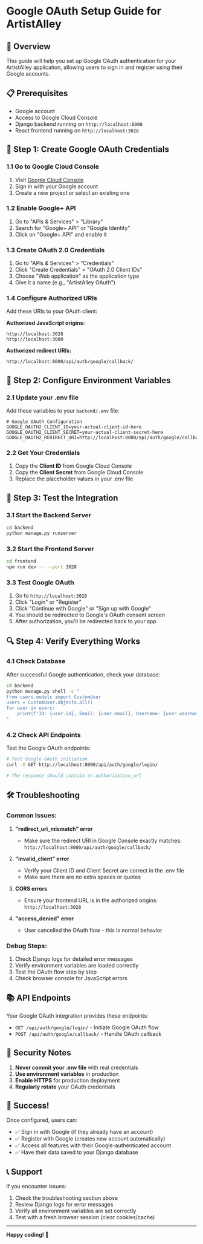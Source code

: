 # Google OAuth Setup Guide for ArtistAlley

## 🚀 Overview

This guide will help you set up Google OAuth authentication for your ArtistAlley application, allowing users to sign in and register using their Google accounts.

## 📋 Prerequisites

- Google account
- Access to Google Cloud Console
- Django backend running on `http://localhost:8000`
- React frontend running on `http://localhost:3028`

## 🔧 Step 1: Create Google OAuth Credentials

### 1.1 Go to Google Cloud Console
1. Visit [Google Cloud Console](https://console.cloud.google.com/)
2. Sign in with your Google account
3. Create a new project or select an existing one

### 1.2 Enable Google+ API
1. Go to "APIs & Services" > "Library"
2. Search for "Google+ API" or "Google Identity"
3. Click on "Google+ API" and enable it

### 1.3 Create OAuth 2.0 Credentials
1. Go to "APIs & Services" > "Credentials"
2. Click "Create Credentials" > "OAuth 2.0 Client IDs"
3. Choose "Web application" as the application type
4. Give it a name (e.g., "ArtistAlley OAuth")

### 1.4 Configure Authorized URIs
Add these URIs to your OAuth client:

**Authorized JavaScript origins:**
```
http://localhost:3028
http://localhost:3000
```

**Authorized redirect URIs:**
```
http://localhost:8000/api/auth/google/callback/
```

## 🔑 Step 2: Configure Environment Variables

### 2.1 Update your .env file
Add these variables to your `backend/.env` file:

```env
# Google OAuth Configuration
GOOGLE_OAUTH2_CLIENT_ID=your-actual-client-id-here
GOOGLE_OAUTH2_CLIENT_SECRET=your-actual-client-secret-here
GOOGLE_OAUTH2_REDIRECT_URI=http://localhost:8000/api/auth/google/callback/
```

### 2.2 Get Your Credentials
1. Copy the **Client ID** from Google Cloud Console
2. Copy the **Client Secret** from Google Cloud Console
3. Replace the placeholder values in your .env file

## 🚀 Step 3: Test the Integration

### 3.1 Start the Backend Server
```bash
cd backend
python manage.py runserver
```

### 3.2 Start the Frontend Server
```bash
cd frontend
npm run dev -- --port 3028
```

### 3.3 Test Google OAuth
1. Go to `http://localhost:3028`
2. Click "Login" or "Register"
3. Click "Continue with Google" or "Sign up with Google"
4. You should be redirected to Google's OAuth consent screen
5. After authorization, you'll be redirected back to your app

## 🔍 Step 4: Verify Everything Works

### 4.1 Check Database
After successful Google authentication, check your database:

```bash
cd backend
python manage.py shell -c "
from users.models import CustomUser
users = CustomUser.objects.all()
for user in users:
    print(f'ID: {user.id}, Email: {user.email}, Username: {user.username}, Is Artist: {user.is_artist}')
"
```

### 4.2 Check API Endpoints
Test the Google OAuth endpoints:

```bash
# Test Google OAuth initiation
curl -X GET http://localhost:8000/api/auth/google/login/

# The response should contain an authorization_url
```

## 🛠️ Troubleshooting

### Common Issues:

1. **"redirect_uri_mismatch" error**
   - Make sure the redirect URI in Google Console exactly matches: `http://localhost:8000/api/auth/google/callback/`

2. **"invalid_client" error**
   - Verify your Client ID and Client Secret are correct in the .env file
   - Make sure there are no extra spaces or quotes

3. **CORS errors**
   - Ensure your frontend URL is in the authorized origins: `http://localhost:3028`

4. **"access_denied" error**
   - User cancelled the OAuth flow - this is normal behavior

### Debug Steps:

1. Check Django logs for detailed error messages
2. Verify environment variables are loaded correctly
3. Test the OAuth flow step by step
4. Check browser console for JavaScript errors

## 📚 API Endpoints

Your Google OAuth integration provides these endpoints:

- `GET /api/auth/google/login/` - Initiate Google OAuth flow
- `POST /api/auth/google/callback/` - Handle OAuth callback

## 🔐 Security Notes

1. **Never commit your .env file** with real credentials
2. **Use environment variables** in production
3. **Enable HTTPS** for production deployment
4. **Regularly rotate** your OAuth credentials

## 🎉 Success!

Once configured, users can:
- ✅ Sign in with Google (if they already have an account)
- ✅ Register with Google (creates new account automatically)
- ✅ Access all features with their Google-authenticated account
- ✅ Have their data saved to your Django database

## 📞 Support

If you encounter issues:
1. Check the troubleshooting section above
2. Review Django logs for error messages
3. Verify all environment variables are set correctly
4. Test with a fresh browser session (clear cookies/cache)

---

**Happy coding! 🚀**

